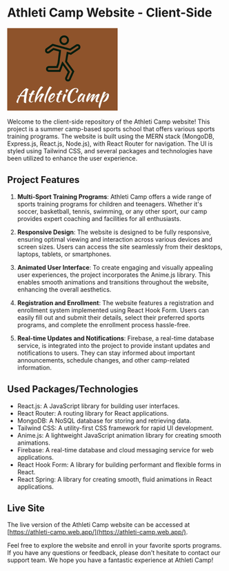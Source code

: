 # Athleti Camp Website - Client-Side

![Athleti Camp Logo](./src/assets/logo.png)

Welcome to the client-side repository of the Athleti Camp website! This project is a summer camp-based sports school that offers various sports training programs. The website is built using the MERN stack (MongoDB, Express.js, React.js, Node.js), with React Router for navigation. The UI is styled using Tailwind CSS, and several packages and technologies have been utilized to enhance the user experience.

## Project Features

1. **Multi-Sport Training Programs**: Athleti Camp offers a wide range of sports training programs for children and teenagers. Whether it's soccer, basketball, tennis, swimming, or any other sport, our camp provides expert coaching and facilities for all enthusiasts.

2. **Responsive Design**: The website is designed to be fully responsive, ensuring optimal viewing and interaction across various devices and screen sizes. Users can access the site seamlessly from their desktops, laptops, tablets, or smartphones.

3. **Animated User Interface**: To create engaging and visually appealing user experiences, the project incorporates the Anime.js library. This enables smooth animations and transitions throughout the website, enhancing the overall aesthetics.

4. **Registration and Enrollment**: The website features a registration and enrollment system implemented using React Hook Form. Users can easily fill out and submit their details, select their preferred sports programs, and complete the enrollment process hassle-free.

5. **Real-time Updates and Notifications**: Firebase, a real-time database service, is integrated into the project to provide instant updates and notifications to users. They can stay informed about important announcements, schedule changes, and other camp-related information.

## Used Packages/Technologies

- React.js: A JavaScript library for building user interfaces.
- React Router: A routing library for React applications.
- MongoDB: A NoSQL database for storing and retrieving data.
- Tailwind CSS: A utility-first CSS framework for rapid UI development.
- Anime.js: A lightweight JavaScript animation library for creating smooth animations.
- Firebase: A real-time database and cloud messaging service for web applications.
- React Hook Form: A library for building performant and flexible forms in React.
- React Spring: A library for creating smooth, fluid animations in React applications.

## Live Site

The live version of the Athleti Camp website can be accessed at [https://athleti-camp.web.app/](https://athleti-camp.web.app/).

Feel free to explore the website and enroll in your favorite sports programs. If you have any questions or feedback, please don't hesitate to contact our support team. We hope you have a fantastic experience at Athleti Camp!
